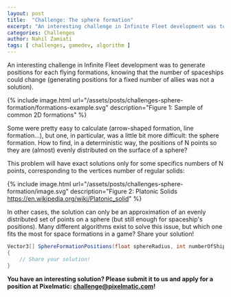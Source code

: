 ```yaml
---
layout: post
title:  "Challenge: The sphere formation"
excerpt: "An interesting challenge in Infinite Fleet development was to generate positions for each flying formations, knowing that the number of spaceships could change (generating positions for a fixed number of allies was not a solution). "
categories: Challenges
author: Nahil Zamiati
tags: [ challenges, gamedev, algorithm ]
---
```


An interesting challenge in Infinite Fleet development was to generate positions for each flying formations, knowing that the number of spaceships could change (generating positions for a fixed number of allies was not a solution). 

{% include image.html url="/assets/posts/challenges-sphere-formation/formations-example.svg" description="Figure 1: Sample of common 2D formations" %}

Some were pretty easy to calculate (arrow-shaped formation, line formation…), but one, in particular, was a little bit more difficult: the sphere formation. How to find, in a deterministic way, the positions of N points so they are (almost) evenly distributed on the surface of a sphere?

This problem will have exact solutions only for some specifics numbers of N points, corresponding to the vertices number of regular solids: 

{% include image.html url="/assets/posts/challenges-sphere-formation/image.svg" description="Figure 2: Platonic Solids <a href='https://en.wikipedia.org/wiki/Platonic_solid' target='_blank'>https://en.wikipedia.org/wiki/Platonic_solid</a>" %}
 
In other cases, the solution can only be an approximation of an evenly distributed set of points on a sphere (but still enough for spaceship's positions). Many different algorithms exist to solve this issue, but which one fits the most for space formations in a game? 
Share your solution!

```csharp
Vector3[] SphereFormationPositions(float sphereRadius, int numberOfShips)
{
    // Share your solution!
}
```

<strong>You have an interesting solution? Please submit it to us and apply for a position at Pixelmatic: <a href="mailto:challenge@pixelmatic.com">challenge@pixelmatic.com</a>!</strong>